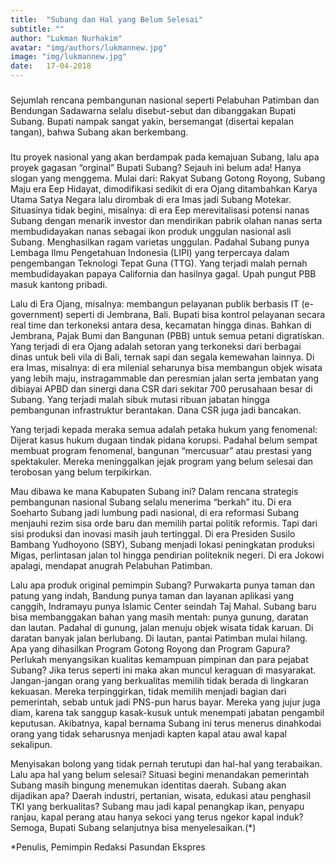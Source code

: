 ```yaml
---
title:  "Subang dan Hal yang Belum Selesai"
subtitle: ""
author: "Lukman Nurhakim"
avatar: "img/authors/lukmannew.jpg"
image: "img/lukmannew.jpg"
date:   17-04-2018
---
```


###
Sejumlah rencana pembangunan nasional seperti Pelabuhan Patimban dan Bendungan Sadawarna selalu disebut-sebut dan dibanggakan Bupati Subang. 
Bupati nampak sangat yakin, bersemangat (disertai kepalan tangan), bahwa Subang akan berkembang.


### 
Itu proyek nasional yang akan berdampak pada kemajuan Subang, lalu apa proyek gagasan “orginal” Bupati Subang? Sejauh ini belum ada! Hanya slogan yang menggema. Mulai dari: Rakyat Subang Gotong Royong, Subang Maju era Eep Hidayat, dimodifikasi sedikit di era Ojang ditambahkan Karya Utama Satya Negara lalu dirombak di era Imas jadi Subang Motekar.
Situasinya tidak begini, misalnya: di era Eep merevitalisasi potensi nanas Subang dengan menarik investor dan mendirikan pabrik olahan nanas serta membudidayakan nanas sebagai ikon produk unggulan nasional asli Subang. Menghasilkan ragam varietas unggulan. Padahal Subang punya Lembaga Ilmu Pengetahuan Indonesia (LIPI) yang terpercaya dalam pengembangan Teknologi Tepat Guna (TTG). Yang terjadi malah pernah membudidayakan papaya California dan hasilnya gagal. Upah pungut PBB masuk kantong pribadi.

Lalu di Era Ojang, misalnya: membangun pelayanan publik berbasis IT (e-government) seperti di Jembrana, Bali. Bupati bisa kontrol pelayanan secara real time dan terkoneksi antara desa, kecamatan hingga dinas. Bahkan di Jembrana, Pajak Bumi dan Bangunan (PBB) untuk semua petani digratiskan. Yang terjadi di era Ojang adalah setoran yang terkoneksi dari berbagai dinas untuk beli vila di Bali, ternak sapi dan segala kemewahan lainnya.
Di era Imas, misalnya: di era milenial seharunya bisa membangun objek wisata yang lebih maju, instragammable dan peresmian jalan serta jembatan yang dibiayai APBD dan sinergi dana CSR dari sekitar 700 perusahaan besar di Subang. Yang terjadi malah sibuk mutasi ribuan jabatan hingga pembangunan infrastruktur berantakan. Dana CSR juga jadi bancakan.

Yang terjadi kepada meraka semua adalah petaka hukum yang fenomenal: Dijerat kasus hukum dugaan tindak pidana korupsi. Padahal belum sempat membuat program fenomenal, bangunan “mercusuar” atau prestasi yang spektakuler. Mereka meninggalkan jejak program yang belum selesai dan terobosan yang belum terpikirkan.

Mau dibawa ke mana Kabupaten Subang ini? Dalam rencana strategis pembangunan nasional Subang selalu menerima “berkah” itu. Di era Soeharto Subang jadi lumbung padi nasional, di era reformasi Subang menjauhi rezim sisa orde baru dan memilih partai politik reformis. Tapi dari sisi produksi dan inovasi masih jauh tertinggal. Di era Presiden Susilo Bambang Yudhoyono (SBY), Subang menjadi lokasi peningkatan produksi Migas, perlintasan jalan tol hingga pendirian politeknik negeri. Di era Jokowi apalagi, mendapat anugrah Pelabuhan Patimban.

Lalu apa produk original pemimpin Subang? Purwakarta punya taman dan patung yang indah, Bandung punya taman dan layanan aplikasi yang canggih, Indramayu punya Islamic Center seindah Taj Mahal. Subang baru bisa membanggakan bahan yang masih mentah: punya gunung, daratan dan lautan. Padahal di gunung, jalan menuju objek wisata tidak karuan. Di daratan banyak jalan berlubang. Di lautan, pantai Patimban mulai hilang. Apa yang dihasilkan Program Gotong Royong dan Program Gapura?
Perlukah menyangsikan kualitas kemampuan pimpinan dan para pejabat Subang? Jika terus seperti ini maka akan muncul keraguan di masyarakat. Jangan-jangan orang yang berkualitas memilih tidak berada di lingkaran kekuasan. Mereka terpinggirkan, tidak memilih menjadi bagian dari pemerintah, sebab untuk jadi PNS-pun harus bayar. Mereka yang jujur juga diam, karena tak sanggup kasak-kusuk untuk menempati jabatan pengambil keputusan. Akibatnya, kapal bernama Subang ini terus menerus dinahkodai orang yang tidak seharusnya menjadi kapten kapal atau awal kapal sekalipun.

Menyisakan bolong yang tidak pernah terutupi dan hal-hal yang terabaikan. Lalu apa hal yang belum selesai? Situasi begini menandakan pemerintah Subang masih bingung menemukan identitas daerah. Subang akan dijadikan apa? Daerah industri, pertanian, wisata, edukasi atau penghasil TKI yang berkualitas? Subang mau jadi kapal penangkap ikan, penyapu ranjau, kapal perang atau hanya sekoci yang terus ngekor kapal induk? Semoga, Bupati Subang selanjutnya bisa menyelesaikan.(*)

*Penulis, Pemimpin Redaksi Pasundan Ekspres
